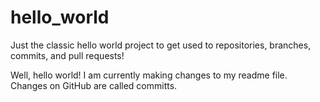 # hello_world
Just the classic hello world project to get used to repositories, branches, commits, and pull requests!

Well, hello world!  I am currently making changes to my readme file.  Changes on GitHub are called committs. 
